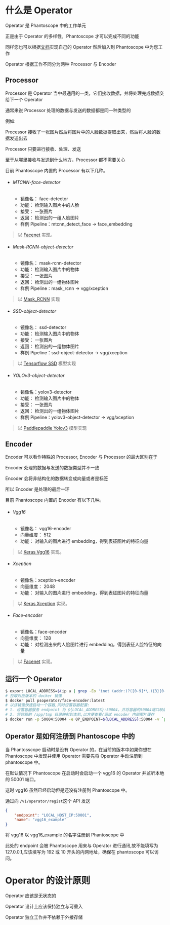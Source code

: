 # 什么是 Operator
Operator 是 Phantoscope 中的工作单元

正是由于 Operator 的多样性，Phantoscope 才可以完成不同的功能

同样您也可以根据[文档](../../../../operators/HowToAddAnOperator.md)实现自己的 Operator 然后加入到 Phantoscope 中为您工作

Operator 根据工作不同分为两种 Processor 与 Encoder

## Processor
Processor 是 Operator 当中最通用的一类，它们接收数据，并将处理完成数据交给下一个 Operator

通常来说 Processor 处理的数据与发送的数据都是同一种类型的

例如:

Processor 接收了一张图片然后将图片中的人脸数据提取出来，然后将人脸的数据发送出去

Processor 只要进行接收、处理、发送

至于从哪里接收与发送到什么地方，Processor 都不需要关心

目前 Phantoscope 内置的 Processor 有以下几种。
- ###### MTCNN-face-detector
    - 镜像名： face-detector
    - 功能： 检测输入图片中的人脸
    - 接受： 一张图片
    - 返回： 检测出的一组人脸图片
    - 样例 Pipeline：mtcnn_detect_face -> face_embedding

> 以 [Facenet](https://github.com/davidsandberg/facenet.git) 实现。 

- ###### Mask-RCNN-object-detector
    - 镜像名： mask-rcnn-detector
    - 功能： 检测输入图片中的物体
    - 接受： 一张图片
    - 返回： 检测出的一组物体图片
    - 样例 Pipeline：mask_rcnn -> vgg/xception

> 以 [Mask_RCNN](https://github.com/matterport/Mask_RCNN) 实现

- ###### SSD-object-detector
    - 镜像名： ssd-detector
    - 功能： 检测输入图片中的物体
    - 接受： 一张图片
    - 返回： 检测出的一组物体图片
    - 样例 Pipeline：ssd-object-detector -> vgg/xception

> 以 [Tensorflow SSD](https://github.com/scanner-research/scannertools/blob/master/scannertools/scannertools/object_detection.py) 模型实现

- ###### YOLOv3-object-detector
    - 镜像名：yolov3-detector
    - 功能： 检测输入图片中的物体
    - 接受： 一张图片
    - 返回： 检测出的一组物体图片
    - 样例 Pipeline：yolov3-object-detector -> vgg/xception

> 以 [Paddlepaddle Yolov3](https://github.com/PaddlePaddle/PaddleDetection) 模型实现

## Encoder
Encoder 可以看作特殊的 Processor, Encoder 与 Processor 的最大区别在于

Encoder 处理的数据与发送的数据类型并不一致

Encoder 会将非结构化的数据转变成向量或者是标签

所以 Encoder 是处理的最后一环

目前 Phantoscope 内置的 Encoder 有以下几种。

- ###### Vgg16
    - 镜像名： vgg16-encoder
    - 向量维度： 512
    - 功能： 对输入的图片进行 embedding，得到表征图片的特征向量

> 以 [Keras Vgg16](https://keras.io/zh/applications/) 实现。

- ###### Xception
    - 镜像名：xception-encoder
    - 向量维度： 2048
    - 功能： 对输入的图片进行 embedding，得到表征图片的特征向量

> 以 [Keras Xception](https://keras.io/zh/applications/) 实现。

- ###### Face-encoder
    - 镜像名：face-encoder
    - 向量维度： 128
    - 功能： 对检测出来的人脸图片进行 embedding，得到表征人脸特征的向量

> 以 [Facenet](https://github.com/davidsandberg/facenet.git) 实现。

## 运行一个 Operator

```bash
$ export LOCAL_ADDRESS=$(ip a | grep -Eo 'inet (addr:)?([0-9]*\.){3}[0-9]*' | grep -Eo '([0-9]*\.){3}[0-9]*' | grep -v '127.0.0.1'| head -n 1)
# 拉取对应版本的 docker 镜像
$ docker pull psoperator/face-encoder:latest
# 以该镜像快速启动一个容器,同时设置容器配置:
# 1. 设置容器服务 endpoint 为 ${LOCAL_ADDRESS}:50004，并将容器的50004端口映射到本机
# 2. 将容器的 /app/tmp 目录映射到本机,以方便查看/调试 encoder 内部图片缓存
$ docker run -p 50004:50004 -e OP_ENDPOINT=${LOCAL_ADDRESS}:50004 -v `pwd`/tmp:/app/tmp -d psoperator/face-encoder:latest
```

## Operator 是如何注册到 Phantoscope 中的
当 Phantosscope 启动时是没有 Operator 的，在当前的版本中如果你想在 Phantoscope 中发现并使用 Operator 需要先将 Operator 手动注册到 phantoscope 中。

在默认情况下 Phantoscope 在启动时会启动一个 vgg16 的 Operator 并监听本地的 50001 端口。

这时 vgg16 虽然已经启动但是还没有注册到 Phantoscope 中。

通过向 ```/v1/operator/regist```这个 API 发送 

```json
{
    "endpoint": "LOCAL_HOST_IP:50001",
	"name": "vgg16_example"
}
```
将 vgg16 以 vgg16_example 的名字注册到 Phantoscope 中

此处的 endpoint 会被 Phantoscope 用来与 Operator 进行通讯,故不能填写为 127.0.0.1,应该填写为 192 或 10 开头的内网地址，确保在 phantoscope 可以访问。

# Operator 的设计原则
Operator 应该是无状态的 

Operator 设计上应该保持独立与可重入

Operator 独立工作并不依赖于外接存储
